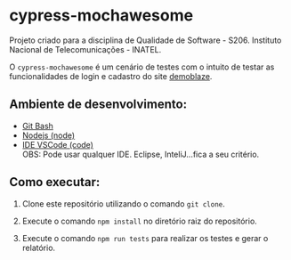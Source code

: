 # cypress-mochawesome

Projeto criado para a disciplina de Qualidade de Software - S206.
Instituto Nacional de Telecomunicações - INATEL.

O `cypress-mochawesome` é um cenário de testes com o intuito de testar as funcionalidades de login e cadastro do site [demoblaze](https://www.demoblaze.com/index.html).
## Ambiente de desenvolvimento:

- [Git Bash](https://git-scm.com/downloads)
- [Nodejs (node)](https://nodejs.org/en/)
- [IDE VSCode (code)](https://code.visualstudio.com/)
<br/>OBS: Pode usar qualquer IDE. Eclipse, InteliJ...fica a seu critério.

## Como executar:

1. Clone este repositório utilizando o comando `git clone`.

2. Execute o comando `npm install` no diretório raiz do repositório.

3. Execute o comando `npm run tests` para realizar os testes e gerar o relatório.
